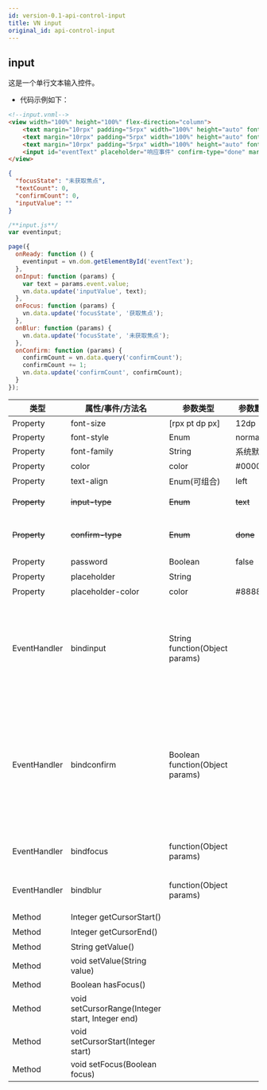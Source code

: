 ```yaml
---
id: version-0.1-api-control-input
title: VN input
original_id: api-control-input
---
```


## input
这是一个单行文本输入控件。

+ 代码示例如下：

```html
<!--input.vnml-->
<view width="100%" height="100%" flex-direction="column">
	<text margin="10rpx" padding="5rpx" width="100%" height="auto" font-size="30rpx">你输入的是：{{inputValue}}</text>
	<text margin="10rpx" padding="5rpx" width="100%" height="auto" font-size="30rpx">状态：{{focusState}}</text>
	<text margin="10rpx" padding="5rpx" width="100%" height="auto" font-size="30rpx">确认次数：{{confirmCount}}</text>
	<input id="eventText" placeholder="响应事件" confirm-type="done" margin="10rpx" padding="5rpx" width="100%" height="auto" font-size="30rpx" bindInput="onInput" bindFocus="onFocus" bindBlur="onBlur" bindConfirm="onConfirm" border-width="1rpx" border-style="solid"></input>
</view>
```

```json
{
  "focusState": "未获取焦点",
  "textCount": 0,
  "confirmCount": 0,
  "inputValue": ""
}
```

```js
/**input.js**/
var eventinput;

page({
  onReady: function () {
    eventinput = vn.dom.getElementById('eventText');
  },
  onInput: function (params) {
    var text = params.event.value;
    vn.data.update('inputValue', text);
  },
  onFocus: function (params) {
    vn.data.update('focusState', '获取焦点');
  },
  onBlur: function (params) {
    vn.data.update('focusState', '未获取焦点');
  },
  onConfirm: function (params) {
    confirmCount = vn.data.query('confirmCount');
    confirmCount += 1;
    vn.data.update('confirmCount', confirmCount);
  }
});
```

类型 | 属性/事件/方法名 | 参数类型 | 参数默认值 | 说明
--- | --- | --- | --- | ---
Property | font-size | [rpx pt dp px] | 12dp | 文本 size，只能是整型
Property | font-style | Enum | normal | normal/bold/italic/bold_italic
Property | font-family | String | 系统默认 | 字体集
Property | color | color | #000000FF | 取值格式为#RGBA
Property | text-align | Enum(可组合) | left | left/right/center
~~Property~~ | ~~input-type~~ | ~~Enum~~ | ~~text~~ | ~~text(文字)/number(整数)/digit(小数)~~
~~Property~~ | ~~confirm-type~~ | ~~Enum~~ | ~~done~~ | ~~send(发送)/search(搜索)/next(下一个)/go(去)/done(完成)~~
Property | password | Boolean | false | 是否为密码输入
Property | placeholder | String | | 当没有文字输入时的提示文案
Property | placeholder-color | color | #888888FF | 取值格式为#RGBA
EventHandler | bindinput | String function(Object params) | | 当键盘输入时，触发input事件，params.event = {value: "文本", cursor: 1}，处理函数可以直接 return 一个字符串，将替换输入框的内容。value 为事件发生时文本框的内容，cursor为光标所在的位置
EventHandler | bindconfirm | Boolean function(Object params) | | 点击完成按钮时触发，params.event.value 为事件发生时文本框的内容，返回 true 表示按下完成按钮时不收起键盘，返回 false 表示收起键盘，默认为 false。注，在安卓上可能受到其他特性的影响导致键盘不收起，比如当指定 confirmType 为 Next 时，会聚焦到下一个输入框，此时键盘没有收起。
EventHandler | bindfocus | function(Object params) | | 输入框得到输入焦点时触发，params.event.value 为事件发生时文本框的内容
EventHandler | bindblur | function(Object params) | | 输入框失去焦点时触发，params.event.value 为事件发生时文本框的内容
Method | Integer getCursorStart() |  |  | 当前输入框的光标开始位置
Method | Integer getCursorEnd() |  |  | 当前输入框的光标结束位置
Method | String getValue() |  |  | 当前输入框的文本
Method | void setValue(String value) |  |  | 设置当前输入框的文本
Method | Boolean hasFocus() |  |  | 当前输入框是否获取了焦点
Method | void setCursorRange(Integer start, Integer end) |  |  | 设置当前输入框光标起始和结束位置
Method | void setCursorStart(Integer start) |  |  | 设置当前输入框光标起始位置
Method | void setFocus(Boolean focus) |  |  | 设置当前输入框的焦点属性
